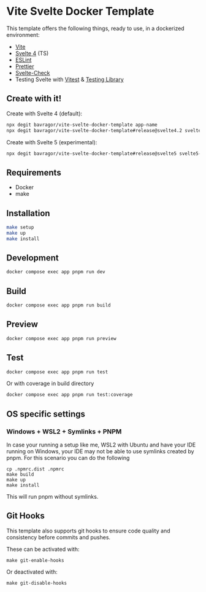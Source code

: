 # Vite Svelte Docker Template

This template offers the following things, ready to use, in a dockerized environment:

- [Vite](https://vitejs.dev/)
- [Svelte 4](https://svelte.dev/) (TS)
- [ESLint](https://www.npmjs.com/package/eslint)
- [Prettier](https://prettier.io/)
- [Svelte-Check](https://www.npmjs.com/package/svelte-check)
- Testing Svelte with [Vitest](https://vitest.dev/) & [Testing Library](https://www.npmjs.com/package/@testing-library/svelte)

## Create with it!

Create with Svelte 4 (default):

```sh
npx degit bavragor/vite-svelte-docker-template app-name
npx degit bavragor/vite-svelte-docker-template#release@svelte4.2 svelte4-app-name
```

Create with Svelte 5 (experimental):

```sh
npx degit bavragor/vite-svelte-docker-template#release@svelte5 svelte5-app-name
```

## Requirements

- Docker
- make

## Installation

```sh
make setup
make up
make install
```

## Development

```sh
docker compose exec app pnpm run dev
```

## Build

```sh
docker compose exec app pnpm run build
```

## Preview

```sh
docker compose exec app pnpm run preview
```

## Test

```sh
docker compose exec app pnpm run test
```

Or with coverage in build directory

```sh
docker compose exec app pnpm run test:coverage
```

## OS specific settings

### Windows + WSL2 + Symlinks + PNPM

In case your running a setup like me,
WSL2 with Ubuntu and have your IDE running on Windows,
your IDE may not be able to use symlinks created by pnpm.
For this scenario you can do the following

```
cp .npmrc.dist .npmrc
make build
make up
make install
```

This will run pnpm without symlinks.

## Git Hooks

This template also supports git hooks to ensure code quality and consistency before commits and pushes.

These can be activated with:

```
make git-enable-hooks
```

Or deactivated with:

```
make git-disable-hooks
```
